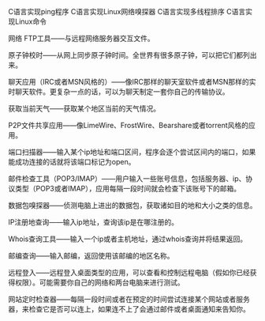 C语言实现ping程序
C语言实现Linux网络嗅探器
C语言实现多线程排序
C语言实现Linux命令


网络
FTP工具——与远程网络服务器交互文件。

原子钟校时——从网上同步原子钟时间。全世界有很多原子钟，可以把它们都列出来。

聊天应用（IRC或者MSN风格的）——像IRC那样的聊天室软件或者MSN那样的实时聊天软件。更复杂一点的话，可以为聊天制定一套你自己的传输协议。

获取当前天气——获取某个地区当前的天气情况。

P2P文件共享应用——像LimeWire、FrostWire、Bearshare或者torrent风格的应用。

端口扫描器——输入某个ip地址和端口区间，程序会逐个尝试区间内的端口，如果能成功连接的话就将该端口标记为open。

邮件检查工具（POP3/IMAP）——用户输入一些账号信息，包括服务器、ip、协议类型（POP3或者IMAP），应用每隔一段时间就会检查下该账号下的邮箱。

数据包嗅探器——侦测电脑上进出的数据包，获取诸如目的地和大小之类的信息。

IP注册地查询——输入ip地址，查询该ip是在哪注册的。

Whois查询工具——输入一个ip或者主机地址，通过whois查询并将结果返回。

邮编查询——输入邮编，返回使用该邮编的地区名称。

远程登入——远程登入桌面类型的应用，可以查看和控制远程电脑（假如你已经获得权限）。可能需要你自己的网络和两台电脑来进行测试。

网站定时检查器——每隔一段时间或者在预定的时间尝试连接某个网站或者服务器，来检查它是否可以连上，如果连不上了会通过邮件或者桌面通知来告知你。
